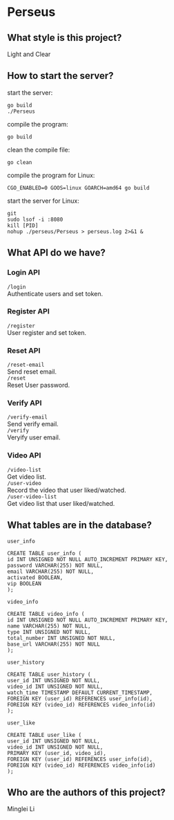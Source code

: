 
# Perseus

## What style is this project?
Light and Clear

## How to start the server?

start the server:
```
go build
./Perseus
```
compile the program:
```
go build
```
clean the compile file:
```
go clean
```
compile the program for Linux:
```
CGO_ENABLED=0 GOOS=linux GOARCH=amd64 go build
```
start the server for Linux:
```
git
sudo lsof -i :8080
kill [PID]
nohup ./perseus/Perseus > perseus.log 2>&1 &
```

## What API do we have?

### Login API
`/login`  
Authenticate users and set token.

### Register API
`/register`  
User register and set token.  

### Reset API
`/reset-email`  
Send reset email.  
`/reset`  
Reset User password.  

### Verify API
`/verify-email`  
Send verify email.  
`/verify`  
Veryify user email.  

### Video API
`/video-list`  
Get video list.  
`/user-video`  
Record the video that user liked/watched.  
`/user-video-list`  
Get video list that user liked/watched.  

## What tables are in the database?

`user_info`
```
CREATE TABLE user_info (
id INT UNSIGNED NOT NULL AUTO_INCREMENT PRIMARY KEY,
password VARCHAR(255) NOT NULL,
email VARCHAR(255) NOT NULL,
activated BOOLEAN,
vip BOOLEAN
);
```

`video_info`
```
CREATE TABLE video_info (
id INT UNSIGNED NOT NULL AUTO_INCREMENT PRIMARY KEY,
name VARCHAR(255) NOT NULL,
type INT UNSIGNED NOT NULL,
total_number INT UNSIGNED NOT NULL,
base_url VARCHAR(255) NOT NULL
);
```

`user_history`
```
CREATE TABLE user_history (
user_id INT UNSIGNED NOT NULL,
video_id INT UNSIGNED NOT NULL,
watch_time TIMESTAMP DEFAULT CURRENT_TIMESTAMP,
FOREIGN KEY (user_id) REFERENCES user_info(id),
FOREIGN KEY (video_id) REFERENCES video_info(id)
);
```

`user_like`
```
CREATE TABLE user_like (
user_id INT UNSIGNED NOT NULL,
video_id INT UNSIGNED NOT NULL,
PRIMARY KEY (user_id, video_id),
FOREIGN KEY (user_id) REFERENCES user_info(id),
FOREIGN KEY (video_id) REFERENCES video_info(id)
);
```

## Who are the authors of this project?

Minglei Li
